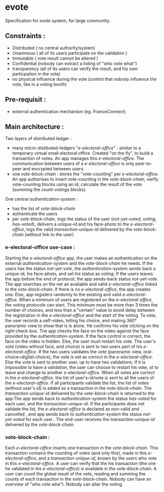 # evote
Specification for *evote* system, for large community.

## Constraints :
- Distributed ( no central authority/system) 
- Unanimous ( all of its users participate on the validation )
- Immutable ( vote result cannot be altered )
- Confidential (nobody can extract a listing of "who vote what")
- transparency (all of its users can verify the result, and his own particpation in the vote)
- no physical influence during the vote (control that nobody influence the vote, like in a voting booth)

## Pre-requisit :
- external authentication mechanism (eg. FranceConnect)

## Main architecture :

Two layers of distributed ledger : 
- many micro-distibuted-ledgers "*e-electoral-office*" : similar to a temporary virtual small electoral office. Created "on the fly", to build a transaction of votes. An app manages this *e-electoral-office*. The communication between users of a *e-electoral-office* is only peer-to-peer and encrypted between users.
- one *vote-block-chain* : stores the "vote-counting" per *e-electoral-office*. An app authorises to insert vote-counting in the *vote-block-chain*, verify vote-counting blocks using an id, calculate the result of the vote (summing the count-votings blocks).

One central *authentication-system* :
- has the list of *vote-block-chain*
- authenticate the users
- per *vote-block-chain*, logs the status of the user (*not-yet-voted*, *voting*, *has-voted*), delivers a unique-id and his face-photo to the *e-electoral-office*, logs the valid *transaction-unique-id* delivered by the *vote-block-chain* (without link to the user)

### e-electoral-office use-case :
Starting the *e-electoral-office* app, the user makes an authentication on the external *authentication-system* and the *vote-block-chain* he needs. If the users has the status *not-yet-vote*, the *authentication-system* sends back a unique-id, his face-photo, and set his status as *voting*.
If the users leaves the app before the end of protocol, the app sends-back status *not-yet-vote*.
The app searches on the net an available and valid *e-electoral-office* linked to the *vote-block-chain*. If there is no *e-electoral-office*, the app creates one. Else, app registers randomly to the existing and valid *e-electoral-office*.
When a minimum of users are registered on the *e-electoral-office*, the voting protocole can start. This minimum must be more than 3 times the number of choices, and less than a "certain" value to avoid delay between the registration in the *e-electoral-office* and the start of the voting.
To vote, the user records a self-video, telling his choice, and making 360° panoramic view to show that is is alone. He confirms his vote clicking on the right check-box.
The app checks the face on the video against the face provided by the *authentication-system*. If the face control is correct, the face on the video is hidden. Else, the user must restart his vote.
The user's vote (video without face, and choice) is sent to two users part of his *e-electoral-office*. If the two users validates the vote (panoramic view, oral-choice=digital-choice), the vote is set as *correct* in the *e-electoral-office*. Else the vote is sent to another user, up to have two validations. If it is impossible to have a validation, the user can choose to restart his vote, ot to leave and change to another *e-electoral-office*.
When all votes are *correct* in the *e-electoral-office*, the list of user's-id/vote is sent to all the users of the *e-electoral-office*.
If all participants validate the list, the list of votes (without user's id) is added as a transaction in the *vote-block-chain*. The *transaction-unique-id* delivered by the *vote-block-chain* is returned to the app.The app sends back to *authentication-system* the status *has-voted* for each user, and the *transaction-unique-id*. 
If the participants does not validate the list, the *e-electoral-office* is declared as non-valid and cancelled , and app sends back to *authentication-system* the status *not-yet-voted* for each user..
The end-user receives the *transaction-unique-id* delivered by the *vote-block-chain*.

### vote-block-chain :
Each *e-electoral-office* inserts one transaction in the *vote-block-chain*. This transaction contains the counting of votes (and only this), made in this *e-electoral-office*, and a *transaction-unique-id*, known by the users who vote in this *e-electoral-office*.
A user can verify that the his transaction (the one he validated in his *e-electoral-office*) is available in the *vote-block-chain*.
A user can count the global result of the vote, reading and summing the counts of each transaction in the *vote-block-chain*. Nobody can have an overview of "who vote wha"t. Nobody can alter the voting.
